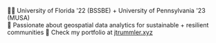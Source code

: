 👨‍🎓 University of Florida '22 (BSSBE) + University of Pennsylvania '23 (MUSA)  
🌟 Passionate about geospatial data analytics for sustainable + resilient communities
🔗 Check my portfolio at [jtrummler.xyz](https://jtrummler.xyz)



<!--
**jtrummler/jtrummler** is a ✨ _special_ ✨ repository because its `README.md` (this file) appears on your GitHub profile.

Here are some ideas to get you started:

- 🔭 I’m currently working on ...
- 🌱 I’m currently learning ...
- 👯 I’m looking to collaborate on ...
- 🤔 I’m looking for help with ...
- 💬 Ask me about ...
- 📫 How to reach me: ...
- 😄 Pronouns: ...
- ⚡ Fun fact: ...
-->
